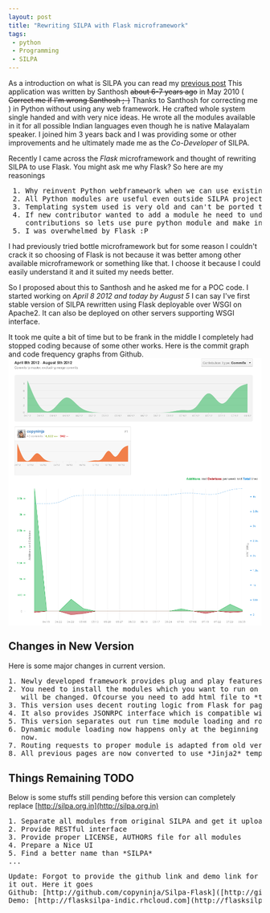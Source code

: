 ```yaml
---
layout: post
title: "Rewriting SILPA with Flask microframework"
tags:
 - python
 - Programming
 - SILPA
---
```


As a introduction on what is SILPA you can read my [previous post](http://copyninja.info/2010/05/silpa-an-indian-language-processing-application.html)
This application was written by Santhosh <strike>about 6-7 years ago</strike> in May 2010 ( <strike> Correct me if I'm wrong Santhosh ;-)</strike> Thanks to Santhosh for correcting me ) in Python without using any web framework.
He crafted whole system single handed and with very nice ideas. He wrote all the modules available in it for all possible Indian languages even
though he is native Malayalam speaker. I joined him 3 years back and I was providing some or other improvements and he ultimately made me
as the *Co-Developer* of SILPA.

Recently I came across the *Flask* microframework and thought of rewriting SILPA to use Flask. You might ask me why Flask? So here are
my reasonings
<pre>
 1. Why reinvent Python webframework when we can use existing? Besides maintaining a not so well known framework code which is not written by you will be difficult    and time consuming.
 2. All Python modules are useful even outside SILPA project why make them dependent on SILPA code?
 3. Templating system used is very old and can't be ported to new Python version lets use something which is new and portable
 4. If new contributor wanted to add a module he need to understand SILPA framework to write and integrate it. This might be discouraging new
    contributions so lets use pure python module and make integration with SILPA straight forward.
 5. I was overwhelmed by Flask :P
</pre>

I had previously tried bottle microframework but for some reason I couldn't crack it so choosing of Flask is not because it was better among other available microframework or something like that. I choose it because I could easily understand it and it suited my needs better.

So I proposed about this to Santhosh and he asked me for a POC code. I started working on *April 8 2012 and today by August 5* I can say
I've first stable version of SILPA rewritten using Flask deployable over WSGI on Apache2. It can also be deployed on other servers supporting
WSGI interface. 

It took me quite a bit of time but to be frank in the middle I completely had stopped coding because of some other works. Here is the commit graph
and code frequency graphs from Github.
<br/>
<img class="post" src='/images/commit-graph-silpa.png' align="center" caption="Commit Graph"/>
<br/>
<img class="post" src='images/code-frequency-silpa.png' align="center" caption="Code Frequency"/>

Changes in New Version
----------------------
Here is some major changes in current version.
<pre>
1. Newly developed framework provides plug and play features for new modules.
2. You need to install the modules which you want to run on it separately using PIP and only minimal code change is required. Only configuration and webbridge.py 
   will be changed. Ofcourse you need to add html file to *templates* folder.
3. This version uses decent routing logic from Flask for page serving.
4. It also provides JSONRPC interface which is compatible with previous version but only with method name changed.
5. This version separates out run time module loading and routing the request to modules.
6. Dynamic module loading now happens only at the beginning of application, so if I want to implement caching for particular services it will be straight forward
   now.
7. Routing requests to proper module is adapted from old version with few modifications
8. All previous pages are now converted to use *Jinja2* template system.
</pre>

Things Remaining TODO
----------------------
Below is some stuffs still pending before this version can completely replace [http://silpa.org.in](http://silpa.org.in)
<pre>
1. Separate all modules from original SILPA and get it uploaded to pypi
2. Provide RESTful interface
3. Provide proper LICENSE, AUTHORS file for all modules 
4. Prepare a Nice UI
5. Find a better name than *SILPA*
...
</pre>

<pre>
Update: Forgot to provide the github link and demo link for the new version of SILPA. Thanks to Aravinda for pointing
it out. Here it goes
Github: [http://github.com/copyninja/Silpa-Flask]([http://github.com/copyninja/Silpa-Flask)
Demo: [http://flasksilpa-indic.rhcloud.com](http://flasksilpa-indic.rhcloud.com)
</pre>
